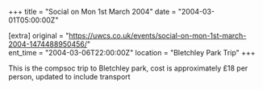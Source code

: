 +++
title = "Social on Mon 1st March 2004"
date = "2004-03-01T05:00:00Z"

[extra]
original = "https://uwcs.co.uk/events/social-on-mon-1st-march-2004-1474488950456/"    
ent_time = "2004-03-06T22:00:00Z"
location = "Bletchley Park Trip"
+++

This is the compsoc trip to Bletchley park, cost is approximately £18 per person, updated to include transport

